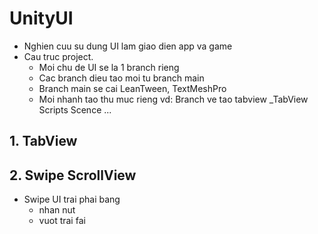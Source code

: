 # UnityUI
- Nghien cuu su dung UI lam giao dien app va game
- Cau truc project.
  + Moi chu de UI se la 1 branch rieng
  + Cac branch dieu tao moi tu branch main
  + Branch main se cai LeanTween, TextMeshPro
  + Moi nhanh tao thu muc rieng
      vd: Branch ve tao tabview
      _TabView
        Scripts
        Scence
        ...

## 1. TabView

## 2. Swipe ScrollView
- Swipe UI trai phai bang
	+ nhan nut
	+ vuot trai fai


